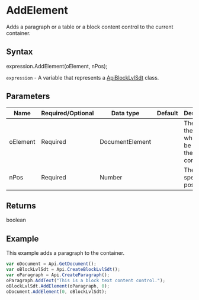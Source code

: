 # AddElement

Adds a paragraph or a table or a block content control to the current container.

## Syntax

expression.AddElement(oElement, nPos);

`expression` - A variable that represents a [ApiBlockLvlSdt](../ApiBlockLvlSdt.md) class.

## Parameters

| **Name** | **Required/Optional** | **Data type** | **Default** | **Description** |
| ------------- | ------------- | ------------- | ------------- | ------------- |
| oElement | Required | DocumentElement |  | The type of the element which will be added to the current container. |
| nPos | Required | Number |  | The specified position. |

## Returns

boolean

## Example

This example adds a paragraph to the container.

```javascript
var oDocument = Api.GetDocument();
var oBlockLvlSdt = Api.CreateBlockLvlSdt();
var oParagraph = Api.CreateParagraph();
oParagraph.AddText("This is a block text content control.");
oBlockLvlSdt.AddElement(oParagraph, 0);
oDocument.AddElement(0, oBlockLvlSdt);
```
